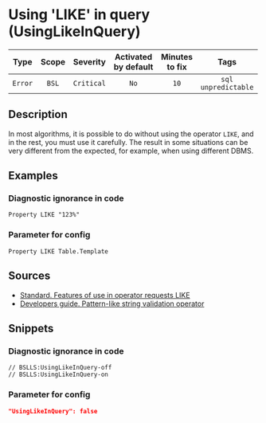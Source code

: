 # Using 'LIKE' in query (UsingLikeInQuery)

|  Type   | Scope |  Severity  |    Activated<br>by default    |    Minutes<br>to fix    |              Tags              |
|:-------:|:-----:|:----------:|:-----------------------------:|:-----------------------:|:------------------------------:|
| `Error` | `BSL` | `Critical` |             `No`              |          `10`           |    `sql`<br>`unpredictable`    |

<!-- Блоки выше заполняются автоматически, не трогать -->
## Description
<!-- Описание диагностики заполняется вручную. Необходимо понятным языком описать смысл и схему работу -->

In most algorithms, it is possible to do without using the operator `LIKE`, and in the rest, you must use it carefully. The result in some situations can be very different from the expected, for example, when using different DBMS.

## Examples
<!-- В данном разделе приводятся примеры, на которые диагностика срабатывает, а также можно привести пример, как можно исправить ситуацию -->

### Diagnostic ignorance in code

```bsl
Property LIKE "123%"
```

### Parameter for config

```bsl
Property LIKE Table.Template
```

## Sources
<!-- Необходимо указывать ссылки на все источники, из которых почерпнута информация для создания диагностики -->
<!-- Примеры источников

* Источник: [Стандарт: Тексты модулей](https://its.1c.ru/db/v8std#content:456:hdoc)
* Полезная информация: [Отказ от использования модальных окон](https://its.1c.ru/db/metod8dev#content:5272:hdoc)
* Источник: [Cognitive complexity, ver. 1.4](https://www.sonarsource.com/docs/CognitiveComplexity.pdf) -->

- [Standard. Features of use in operator requests LIKE](https://its.1c.ru/db/v8std#content:726:hdoc)
- [Developers guide. Pattern-like string validation operator](https://its.1c.ru/db/v8318doc#bookmark:dev:TI000000506)

## Snippets

<!-- Блоки ниже заполняются автоматически, не трогать -->
### Diagnostic ignorance in code

```bsl
// BSLLS:UsingLikeInQuery-off
// BSLLS:UsingLikeInQuery-on
```

### Parameter for config

```json
"UsingLikeInQuery": false
```

